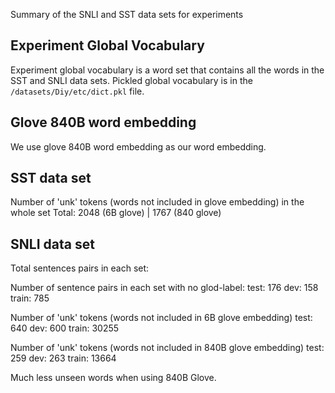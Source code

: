 Summary of the SNLI and SST data sets for experiments
## Experiment Global Vocabulary
Experiment global vocabulary is a word set that contains all the words in the SST and SNLI data sets.
Pickled global vocabulary is in the `/datasets/Diy/etc/dict.pkl` file.

## Glove 840B word embedding
We use glove 840B word embedding as our word embedding.


## SST data set
Number of 'unk' tokens (words not included in glove embedding) in the whole set
Total: 2048 (6B glove) | 1767 (840 glove)

## SNLI data set
Total sentences pairs in each set:

Number of sentence pairs in each set with no glod-label:
test: 176
dev: 158
train: 785

Number of 'unk' tokens (words not included in 6B glove embedding)
test: 640
dev: 600
train: 30255

Number of 'unk' tokens (words not included in 840B glove embedding)
test: 259
dev: 263
train: 13664

Much less unseen words when using 840B Glove.
